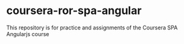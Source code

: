 # coursera-ror-spa-angular
This repository is for practice and assignments of the Coursera SPA Angularjs course
